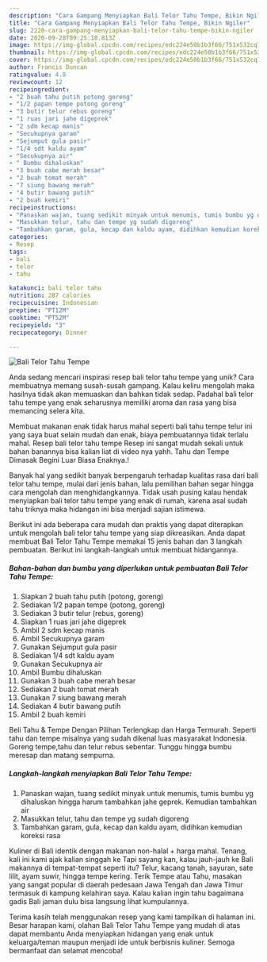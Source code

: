 ```yaml
---
description: "Cara Gampang Menyiapkan Bali Telor Tahu Tempe, Bikin Ngiler"
title: "Cara Gampang Menyiapkan Bali Telor Tahu Tempe, Bikin Ngiler"
slug: 2220-cara-gampang-menyiapkan-bali-telor-tahu-tempe-bikin-ngiler
date: 2020-09-28T09:25:18.813Z
image: https://img-global.cpcdn.com/recipes/edc224e50b1b3f66/751x532cq70/bali-telor-tahu-tempe-foto-resep-utama.jpg
thumbnail: https://img-global.cpcdn.com/recipes/edc224e50b1b3f66/751x532cq70/bali-telor-tahu-tempe-foto-resep-utama.jpg
cover: https://img-global.cpcdn.com/recipes/edc224e50b1b3f66/751x532cq70/bali-telor-tahu-tempe-foto-resep-utama.jpg
author: Francis Duncan
ratingvalue: 4.8
reviewcount: 12
recipeingredient:
- "2 buah tahu putih potong goreng"
- "1/2 papan tempe potong goreng"
- "3 butir telur rebus goreng"
- "1 ruas jari jahe digeprek"
- "2 sdm kecap manis"
- "Secukupnya garam"
- "Sejumput gula pasir"
- "1/4 sdt kaldu ayam"
- "Secukupnya air"
- " Bumbu dihaluskan"
- "3 buah cabe merah besar"
- "2 buah tomat merah"
- "7 siung bawang merah"
- "4 butir bawang putih"
- "2 buah kemiri"
recipeinstructions:
- "Panaskan wajan, tuang sedikit minyak untuk menumis, tumis bumbu yg dihaluskan hingga harum tambahkan jahe geprek. Kemudian tambahkan air"
- "Masukkan telur, tahu dan tempe yg sudah digoreng"
- "Tambahkan garam, gula, kecap dan kaldu ayam, didihkan kemudian koreksi rasa"
categories:
- Resep
tags:
- bali
- telor
- tahu

katakunci: bali telor tahu 
nutrition: 287 calories
recipecuisine: Indonesian
preptime: "PT12M"
cooktime: "PT52M"
recipeyield: "3"
recipecategory: Dinner

---
```



![Bali Telor Tahu Tempe](https://img-global.cpcdn.com/recipes/edc224e50b1b3f66/751x532cq70/bali-telor-tahu-tempe-foto-resep-utama.jpg)

Anda sedang mencari inspirasi resep bali telor tahu tempe yang unik? Cara membuatnya memang susah-susah gampang. Kalau keliru mengolah maka hasilnya tidak akan memuaskan dan bahkan tidak sedap. Padahal bali telor tahu tempe yang enak seharusnya memiliki aroma dan rasa yang bisa memancing selera kita.

Membuat makanan enak tidak harus mahal seperti bali tahu tempe telur ini yang saya buat selain mudah dan enak, biaya pembuatannya tidak terlalu mahal. Resep bali telor tahu tempe Resep ini sangat mudah sekali untuk bahan banannya bisa kalian liat di video nya yahh. Tahu dan Tempe Dimasak Begini Luar Biasa Enaknya.!

Banyak hal yang sedikit banyak berpengaruh terhadap kualitas rasa dari bali telor tahu tempe, mulai dari jenis bahan, lalu pemilihan bahan segar hingga cara mengolah dan menghidangkannya. Tidak usah pusing kalau hendak menyiapkan bali telor tahu tempe yang enak di rumah, karena asal sudah tahu triknya maka hidangan ini bisa menjadi sajian istimewa.


Berikut ini ada beberapa cara mudah dan praktis yang dapat diterapkan untuk mengolah bali telor tahu tempe yang siap dikreasikan. Anda dapat membuat Bali Telor Tahu Tempe memakai 15 jenis bahan dan 3 langkah pembuatan. Berikut ini langkah-langkah untuk membuat hidangannya.

<!--inarticleads1-->

##### Bahan-bahan dan bumbu yang diperlukan untuk pembuatan Bali Telor Tahu Tempe:

1. Siapkan 2 buah tahu putih (potong, goreng)
1. Sediakan 1/2 papan tempe (potong, goreng)
1. Sediakan 3 butir telur (rebus, goreng)
1. Siapkan 1 ruas jari jahe digeprek
1. Ambil 2 sdm kecap manis
1. Ambil Secukupnya garam
1. Gunakan Sejumput gula pasir
1. Sediakan 1/4 sdt kaldu ayam
1. Gunakan Secukupnya air
1. Ambil  Bumbu dihaluskan
1. Gunakan 3 buah cabe merah besar
1. Sediakan 2 buah tomat merah
1. Gunakan 7 siung bawang merah
1. Sediakan 4 butir bawang putih
1. Ambil 2 buah kemiri


Beli Tahu &amp; Tempe Dengan Pilihan Terlengkap dan Harga Termurah. Seperti tahu dan tempe misalnya yang sudah dikenal luas masyarakat Indonesia. Goreng tempe,tahu dan telur rebus sebentar. Tunggu hingga bumbu meresap dan matang sempurna. 

<!--inarticleads2-->

##### Langkah-langkah menyiapkan Bali Telor Tahu Tempe:

1. Panaskan wajan, tuang sedikit minyak untuk menumis, tumis bumbu yg dihaluskan hingga harum tambahkan jahe geprek. Kemudian tambahkan air
1. Masukkan telur, tahu dan tempe yg sudah digoreng
1. Tambahkan garam, gula, kecap dan kaldu ayam, didihkan kemudian koreksi rasa


Kuliner di Bali identik dengan makanan non-halal + harga mahal. Tenang, kali ini kami ajak kalian singgah ke Tapi sayang kan, kalau jauh-jauh ke Bali makannya di tempat-tempat seperti itu? Telur, kacang tanah, sayuran, sate lilit, ayam suwir, hingga tempe kering. Terik Tempe atau Tahu, masakan yang sangat popular di daerah pedesaan Jawa Tengah dan Jawa Timur termasuk di kampung kelahiran saya. Kalau kalian ingin tahu bagaimana gadis Bali jaman dulu bisa langsung lihat kumpulannya. 

Terima kasih telah menggunakan resep yang kami tampilkan di halaman ini. Besar harapan kami, olahan Bali Telor Tahu Tempe yang mudah di atas dapat membantu Anda menyiapkan hidangan yang enak untuk keluarga/teman maupun menjadi ide untuk berbisnis kuliner. Semoga bermanfaat dan selamat mencoba!
